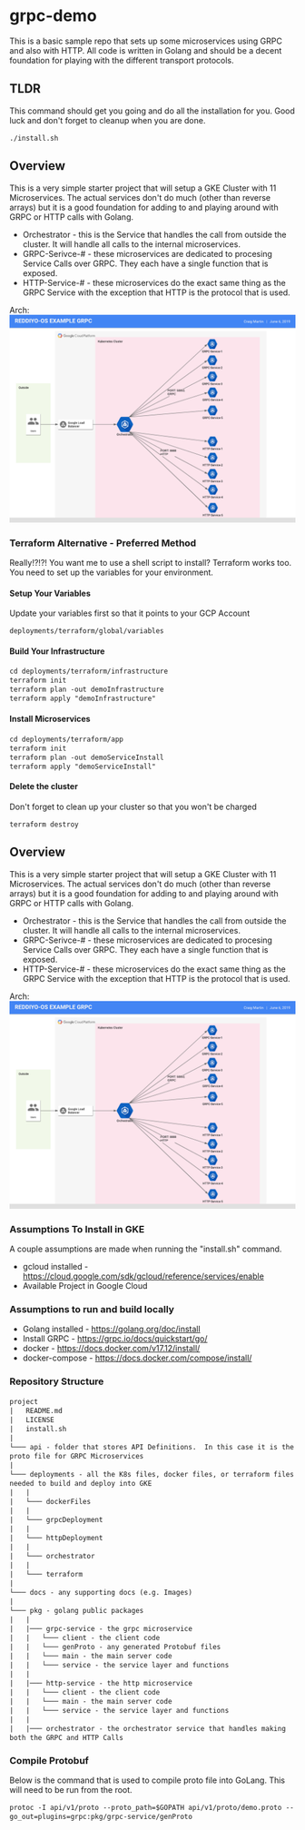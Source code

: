 # grpc-demo
This is a basic sample repo that sets up some microservices using GRPC and also with HTTP.  All code is written in Golang and should be a decent foundation for playing with the different transport protocols.

## TLDR

This command should get you going and do all the installation for you.  Good luck and don't forget to cleanup when you are done.

```
./install.sh
```

## Overview

This is a very simple starter project that will setup a GKE Cluster with 11 Microservices.  The actual services don't do much (other than reverse arrays) but it is a good foundation for adding to and playing around with GRPC or HTTP calls with Golang.

* Orchestrator - this is the Service that handles the call from outside the cluster.   It will handle all calls to the internal microservices.
* GRPC-Serivce-# - these microservices are dedicated to procesing Service Calls over GRPC.  They each have a single function that is exposed.
* HTTP-Service-# - these microservices do the exact same thing as the GRPC Service with the exception that HTTP is the protocol that is used.

Arch:
![Alt text](docs/images/Reddiyo-OS_Example_GRPC.png?raw=true "Reddiyo-GRPC Arch")

### Terraform Alternative - Preferred Method

Really!?!?!   You want me to use a shell script to install?  Terraform works too.  You need to set up the variables for your environment.

#### Setup Your Variables

Update your variables first so that it points to your GCP Account

```
deployments/terraform/global/variables
```

#### Build Your Infrastructure

```
cd deployments/terraform/infrastructure
terraform init
terraform plan -out demoInfrastructure
terraform apply "demoInfrastructure"
```

#### Install Microservices

```
cd deployments/terraform/app
terraform init
terraform plan -out demoServiceInstall
terraform apply "demoServiceInstall"
```

#### Delete the cluster

Don't forget to clean up your cluster so that you won't be charged
 ```
 terraform destroy
 ```

## Overview

This is a very simple starter project that will setup a GKE Cluster with 11 Microservices.  The actual services don't do much (other than reverse arrays) but it is a good foundation for adding to and playing around with GRPC or HTTP calls with Golang.

* Orchestrator - this is the Service that handles the call from outside the cluster.   It will handle all calls to the internal microservices.
* GRPC-Serivce-# - these microservices are dedicated to procesing Service Calls over GRPC.  They each have a single function that is exposed.
* HTTP-Service-# - these microservices do the exact same thing as the GRPC Service with the exception that HTTP is the protocol that is used.

Arch:
![Alt text](docs/images/Reddiyo-OS_Example_GRPC.png?raw=true "Reddiyo-GRPC Arch")


### Assumptions To Install in GKE

A couple assumptions are made when running the "install.sh" command.

* gcloud installed  - https://cloud.google.com/sdk/gcloud/reference/services/enable
* Available Project in Google Cloud

### Assumptions to run and build locally

* Golang installed - https://golang.org/doc/install
* Install GRPC - https://grpc.io/docs/quickstart/go/
* docker - https://docs.docker.com/v17.12/install/
* docker-compose - https://docs.docker.com/compose/install/


### Repository Structure

```
project
|   README.md
|   LICENSE
|   install.sh
|
└─── api - folder that stores API Definitions.  In this case it is the proto file for GRPC Microservices
|
└─── deployments - all the K8s files, docker files, or terraform files needed to build and deploy into GKE
|   |
|   └─── dockerFiles 
|   |
|   └─── grpcDeployment 
|   |
|   └─── httpDeployment 
|   |
|   └─── orchestrator
|   |
|   └─── terraform  
|
└─── docs - any supporting docs (e.g. Images)
|
└─── pkg - golang public packages
|   |
|   |─── grpc-service - the grpc microservice
|   |   └─── client - the client code
|   |   └─── genProto - any generated Protobuf files
|   |   └─── main - the main server code
|   |   └─── service - the service layer and functions
|   |
|   |─── http-service - the http microservice
|   |   └─── client - the client code
|   |   └─── main - the main server code
|   |   └─── service - the service layer and functions
|   |
|   |─── orchestrator - the orchestrator service that handles making both the GRPC and HTTP Calls
```

### Compile Protobuf

Below is the command that is used to compile proto file into GoLang.  This will need to be run from the root.

```
protoc -I api/v1/proto --proto_path=$GOPATH api/v1/proto/demo.proto --go_out=plugins=grpc:pkg/grpc-service/genProto
```
